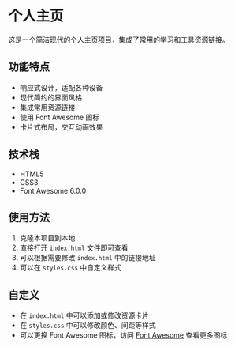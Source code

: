 # 个人主页

这是一个简洁现代的个人主页项目，集成了常用的学习和工具资源链接。

## 功能特点

- 响应式设计，适配各种设备
- 现代简约的界面风格
- 集成常用资源链接
- 使用 Font Awesome 图标
- 卡片式布局，交互动画效果

## 技术栈

- HTML5
- CSS3
- Font Awesome 6.0.0

## 使用方法

1. 克隆本项目到本地
2. 直接打开 `index.html` 文件即可查看
3. 可以根据需要修改 `index.html` 中的链接地址
4. 可以在 `styles.css` 中自定义样式

## 自定义

- 在 `index.html` 中可以添加或修改资源卡片
- 在 `styles.css` 中可以修改颜色、间距等样式
- 可以更换 Font Awesome 图标，访问 [Font Awesome](https://fontawesome.com/icons) 查看更多图标 